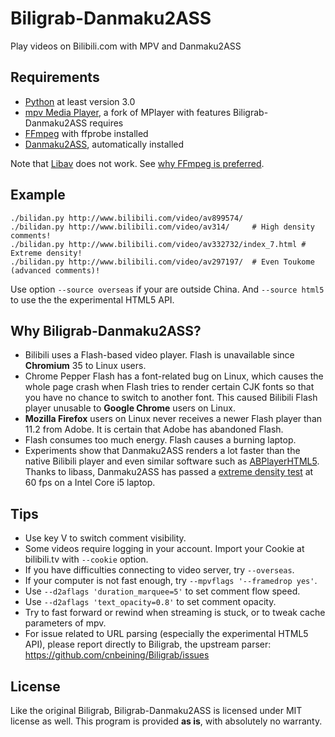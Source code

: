 Biligrab-Danmaku2ASS
====================

Play videos on Bilibili.com with MPV and Danmaku2ASS


Requirements
------------

- [Python](https://www.python.org/) at least version 3.0
- [mpv Media Player](http://mpv.io/), a fork of MPlayer with features
  Biligrab-Danmaku2ASS requires
- [FFmpeg](https://www.ffmpeg.org/) with ffprobe installed
- [Danmaku2ASS](https://github.com/m13253/danmaku2ass), automatically installed

Note that [Libav](https://www.libav.org/) does not work. See [why FFmpeg is preferred](https://github.com/mpv-player/mpv/wiki/FFmpeg-versus-Libav).

Example
-----

```
./bilidan.py http://www.bilibili.com/video/av899574/
./bilidan.py http://www.bilibili.com/video/av314/     # High density comments!
./bilidan.py http://www.bilibili.com/video/av332732/index_7.html # Extreme density!
./bilidan.py http://www.bilibili.com/video/av297197/  # Even Toukome (advanced comments)!
```
Use option `--source overseas` if your are outside China. And `--source html5`  to use the the experimental HTML5 API.


Why Biligrab-Danmaku2ASS?
-------------------------

- Bilibili uses a Flash-based video player. Flash is unavailable since
  **Chromium** 35 to Linux users.
- Chrome Pepper Flash has a font-related bug on Linux, which causes the whole
  page crash when Flash tries to render certain CJK fonts so that you have no
  chance to switch to another font. This caused Bilibili Flash player unusable
  to **Google Chrome** users on Linux.
- **Mozilla Firefox** users on Linux never receives a newer Flash player than
  11.2 from Adobe. It is certain that Adobe has abandoned Flash.
- Flash consumes too much energy. Flash causes a burning laptop.
- Experiments show that Danmaku2ASS renders a lot faster than the native
  Bilibili player and even similar software such as
  [ABPlayerHTML5](https://github.com/jabbany/ABPlayerHTML5). Thanks to libass,
  Danmaku2ASS has passed a
  [extreme density test](http://www.bilibili.com/video/av332732/index_7.html) at
  60 fps on a Intel Core i5 laptop.


Tips
----

- Use key V to switch comment visibility.
- Some videos require logging in your account. Import your Cookie at bilibili.tv
  with `--cookie` option.
- If you have difficulties connecting to video server, try `--overseas`.
- If your computer is not fast enough, try `--mpvflags '--framedrop yes'`.
- Use `--d2aflags 'duration_marquee=5'` to set comment flow speed.
- Use `--d2aflags 'text_opacity=0.8'` to set comment opacity.
- Try to fast forward or rewind when streaming is stuck, or to tweak cache
  parameters of mpv.
- For issue related to URL parsing (especially the experimental HTML5 API), 
  please report directly to Biligrab, the upstream parser:
  https://github.com/cnbeining/Biligrab/issues

License
-------

Like the original Biligrab, Biligrab-Danmaku2ASS is licensed under MIT license
as well. This program is provided **as is**, with absolutely no warranty.
